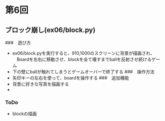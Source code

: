 # 第6回
## ブロック崩し(ex06/block.py)
###　遊び方
* ex06/block.pyを実行すると、910,1000のスクリーンに背景が描画され、
　Boardを左右に移動させ、blockを全て壊すまでballを反射させ続けるゲーム
* 下の壁にballが触れてしまうとゲームオーバーで終了する
###　操作方法
* 矢印キーの左右を使って、boardを操作する
###　追加機能
* 背景に好きな写真を描画する
* 
### ToDo
* blockの描画
